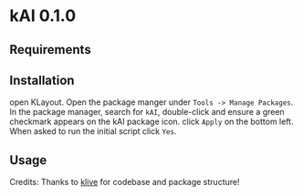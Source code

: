 # kAI 0.1.0

## Requirements

## Installation
open KLayout. Open the package manger under `Tools -> Manage Packages`. In the package manager, search for `kAI`,
double-click and ensure a green checkmark appears on the kAI package icon. click `Apply` on the bottom left. When asked to run the initial script click
`Yes`. 

## Usage


Credits: Thanks to [klive](https://github.com/gdsfactory/klive) for codebase and package structure!
